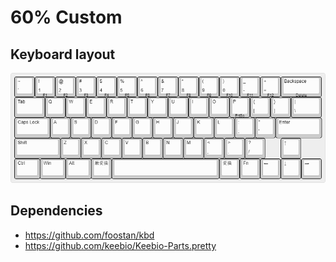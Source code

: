 # 60% Custom

## Keyboard layout
![Keyboard layout](images/keyboard-layout.png)

## Dependencies
- https://github.com/foostan/kbd
- https://github.com/keebio/Keebio-Parts.pretty
